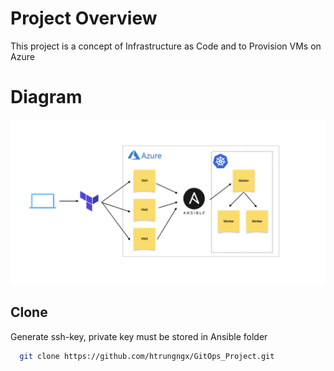 # Project Overview 
This project is a concept of Infrastructure as Code and to Provision VMs on Azure 

# Diagram 
<img width="899" alt="Screenshot 2024-04-07 at 17 03 59" src="/images/Screenshot 2024-04-07 at 17.03.59.png">

## Clone
Generate ssh-key, private key must be stored in Ansible folder
```bash
  git clone https://github.com/htrungngx/GitOps_Project.git 
```
    